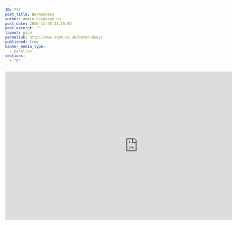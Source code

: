 ```yaml
---
ID: 737
post_title: Bermondsey
author: Admin dev@vrpm.co
post_date: 2016-11-28 21:15:02
post_excerpt: ""
layout: page
permalink: http://www.vrpm.co.uk/bermondsey/
published: true
banner_media_type:
  - parallax
sections:
  - "0"
---
```

<iframe width="853" height="480" src="https://my.matterport.com/show/?m=JLqALGd5Mxp" frameborder="0" allowfullscreen></iframe>